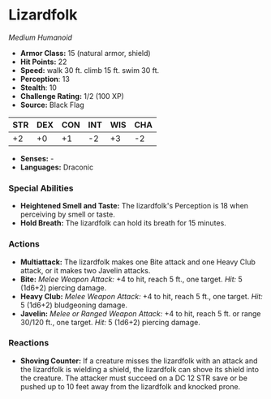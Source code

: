 # Lizardfolk

*Medium* *Humanoid*

- **Armor Class:** 15 (natural armor, shield)
- **Hit Points:** 22 
- **Speed:** walk 30 ft. climb 15 ft. swim 30 ft.
- **Perception**: 13
- **Stealth**: 10
- **Challenge Rating:** 1/2 (100 XP)
- **Source:** Black Flag

| STR | DEX | CON | INT | WIS | CHA |
| --- | --- | --- | --- | --- | --- |
| +2 | +0 | +1 | -2 | +3 | -2 |

- **Senses:** -
- **Languages:** Draconic

### Special Abilities

- **Heightened Smell and Taste:** The lizardfolk's Perception is 18 when perceiving by smell or taste.
- **Hold Breath:** The lizardfolk can hold its breath for 15 minutes.

### Actions

- **Multiattack:** The lizardfolk makes one Bite attack and one Heavy Club attack, or it makes two Javelin attacks.
- **Bite:** _Melee Weapon Attack:_ +4 to hit, reach 5 ft., one target. _Hit:_ 5 (1d6+2) piercing damage.
- **Heavy Club:** _Melee Weapon Attack:_ +4 to hit, reach 5 ft., one target. _Hit:_ 5 (1d6+2) bludgeoning damage.
- **Javelin:** _Melee or Ranged Weapon Attack:_ +4 to hit, reach 5 ft. or range 30/120 ft., one target. _Hit:_ 5 (1d6+2) piercing damage.

### Reactions

- **Shoving Counter:** If a creature misses the lizardfolk with an attack and the lizardfolk is wielding a shield, the lizardfolk can shove its shield into the creature. The attacker must succeed on a DC 12 STR save or be pushed up to 10 feet away from the lizardfolk and knocked prone.
